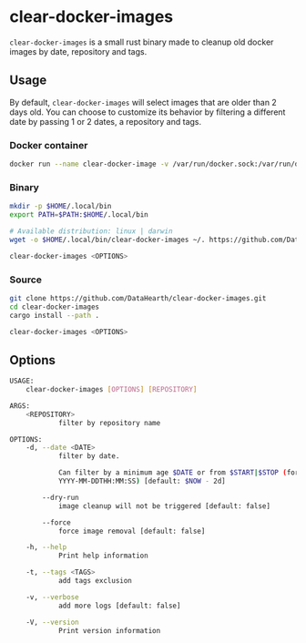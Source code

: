 # clear-docker-images

`clear-docker-images` is a small rust binary made to cleanup old docker images by date, repository and tags.

## Usage

By default, `clear-docker-images` will select images that are older than 2 days old. You can choose to customize its behavior by filtering a different date by passing 1 or 2 dates, a repository and tags.

### Docker container

```bash
docker run --name clear-docker-image -v /var/run/docker.sock:/var/run/docker.sock ghcr.io/datahearth/clear-docker-images <OPTIONS>
```

### Binary

```bash
mkdir -p $HOME/.local/bin
export PATH=$PATH:$HOME/.local/bin

# Available distribution: linux | darwin
wget -o $HOME/.local/bin/clear-docker-images ~/. https://github.com/DataHearth/clear-docker-images/releases/download/<VERSION>/x86_x64-<DISTRIBUTION>-clear-docker-images

clear-docker-images <OPTIONS>
```

### Source

```bash
git clone https://github.com/DataHearth/clear-docker-images.git
cd clear-docker-images
cargo install --path .

clear-docker-images <OPTIONS>
```

## Options

```bash
USAGE:
    clear-docker-images [OPTIONS] [REPOSITORY]

ARGS:
    <REPOSITORY>
            filter by repository name

OPTIONS:
    -d, --date <DATE>
            filter by date.

            Can filter by a minimum age $DATE or from $START|$STOP (format example: YYYY-MM-DD or
            YYYY-MM-DDTHH:MM:SS) [default: $NOW - 2d]

        --dry-run
            image cleanup will not be triggered [default: false]

        --force
            force image removal [default: false]

    -h, --help
            Print help information

    -t, --tags <TAGS>
            add tags exclusion

    -v, --verbose
            add more logs [default: false]

    -V, --version
            Print version information
```

